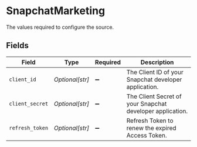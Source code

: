 # SnapchatMarketing

The values required to configure the source.


## Fields

| Field                                                     | Type                                                      | Required                                                  | Description                                               |
| --------------------------------------------------------- | --------------------------------------------------------- | --------------------------------------------------------- | --------------------------------------------------------- |
| `client_id`                                               | *Optional[str]*                                           | :heavy_minus_sign:                                        | The Client ID of your Snapchat developer application.     |
| `client_secret`                                           | *Optional[str]*                                           | :heavy_minus_sign:                                        | The Client Secret of your Snapchat developer application. |
| `refresh_token`                                           | *Optional[str]*                                           | :heavy_minus_sign:                                        | Refresh Token to renew the expired Access Token.          |